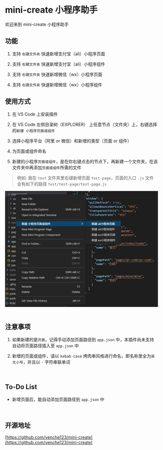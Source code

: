 # mini-create 小程序助手

欢迎来到 mini-create 小程序助手

## 功能

1. 支持 `右键文件夹` 快速新增支付宝（ali）小程序页面

2. 支持 `右键文件夹` 快速新增支付宝（ali）小程序组件

3. 支持 `右键文件夹` 快速新增微信（wx）小程序页面

4. 支持 `右键文件夹` 快速新增微信（wx）小程序组件

## 使用方式

1. 在 VS Code 上安装插件

2. 在 VS Code 左侧目录树（EXPLORER） 上任意节点（文件夹）上，右键选择的`新建 小程序页面或组件`

3. 选择小程序平台（阿里 or 微信）和新增的类型（页面 or 组件）

4. 为页面或组件命名

5. 新建的小程序`页面或组件`，是在你右键点击的节点下，再新建一个文件夹，在该文件夹中再添加`页面或组件`所需的文件

> 例如: 我在 `test` 文件夹里右键新增页面 `test-page`，页面的入口 `.js` 文件会有如下的路径 `test/test-page/test-page.js` 


<img src="docs/screenshots1.png" width="680" />

<br>

<br>

## 注意事项

1. 如果新建的是`页面`，记得手动添加页面路径到 `app.json` 中，本插件尚未支持自动将页面路径插入至 `app.json` 中

2. 新增的页面或组件，请以 `kebab-case` 烤肉串风格进行命名，即名称里全为`英文小写`，并且以 `-` 字符串联单词 

<br>

## To-Do List

- 新增页面后，能自动添加页面路径到 `app.json` 中

<br>

## 开源地址

[https://github.com/yenche123/mini-create](https://github.com/yenche123/mini-create)

